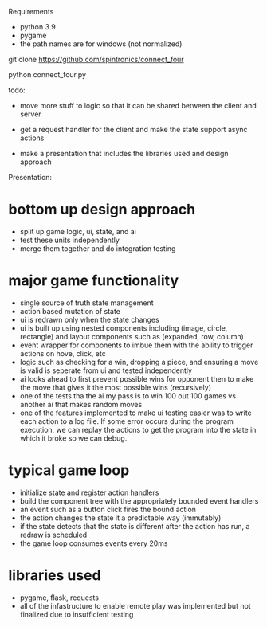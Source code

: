 Requirements
- python 3.9
- pygame
- the path names are for windows (not normalized)

git clone https://github.com/spintronics/connect_four

python connect_four.py

todo:
- move more stuff to logic so that it can be shared between the client and server
- get a request handler for the client and make the state support async actions


- make a presentation that includes the libraries used and design approach

Presentation:

# bottom up design approach

- split up game logic, ui, state, and ai
- test these units independently
- merge them together and do integration testing

# major game functionality

- single source of truth state management
- action based mutation of state
- ui is redrawn only when the state changes
- ui is built up using nested components including (image, circle, rectangle) and layout components such as (expanded, row, column)
- event wrapper for components to imbue them with the ability to trigger actions on hove, click, etc
- logic such as checking for a win, dropping a piece, and ensuring a move is valid is seperate from ui and tested independently
- ai looks ahead to first prevent possible wins for opponent then to make the move that gives it the most possible wins (recursively)
- one of the tests tha the ai my pass is to win 100 out 100 games vs another ai that makes random moves
- one of the features implemented to make ui testing easier was to write each action to a log file. If some error occurs during the program execution, we can replay the actions to get the program into the state in which it broke so we can debug.

# typical game loop

- initialize state and register action handlers
- build the component tree with the appropriately bounded event handlers
- an event such as a button click fires the bound action
- the action changes the state it a predictable way (immutably)
- if the state detects that the state is different after the action has run, a redraw is scheduled
- the game loop consumes events every 20ms

# libraries used

- pygame, flask, requests
- all of the infastructure to enable remote play was implemented but not finalized due to insufficient testing
